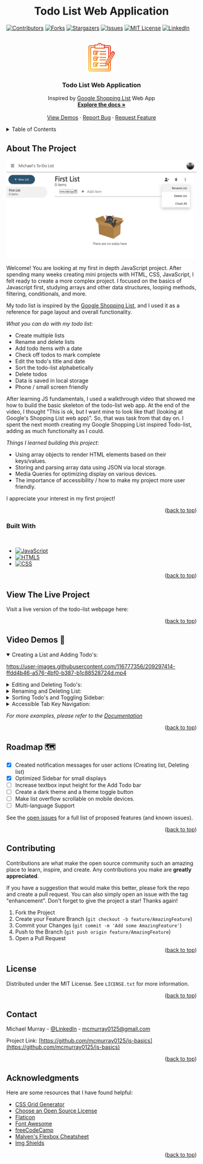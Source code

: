 <h1 align="center">Todo List Web Application</h1>

<!-- Improved compatibility of back to top link: See: https://github.com/othneildrew/Best-README-Template/pull/73 -->

<a name="readme-top"></a>

<!--
*** Thanks for checking out the Best-README-Template. If you have a suggestion
*** that would make this better, please fork the repo and create a pull request
*** or simply open an issue with the tag "enhancement".
*** Don't forget to give the project a star!
*** Thanks again! Now go create something AMAZING! :D
-->

<!-- PROJECT SHIELDS -->
<!--
*** I'm using markdown "reference style" links for readability.
*** Reference links are enclosed in brackets [ ] instead of parentheses ( ).
*** See the bottom of this document for the declaration of the reference variables
*** for contributors-url, forks-url, etc. This is an optional, concise syntax you may use.
*** https://www.markdownguide.org/basic-syntax/#reference-style-links
-->

[![Contributors][contributors-shield]][contributors-url]
[![Forks][forks-shield]][forks-url]
[![Stargazers][stars-shield]][stars-url]
[![Issues][issues-shield]][issues-url]
[![MIT License][license-shield]][license-url]
[![LinkedIn][linkedin-shield]][linkedin-url]

<!-- PROJECT LOGO -->
<br />
<div align="center">
  <a href="https://github.com/mcmurray0125/js-basics">
    <img src="images/gradient-clipboard.png" alt="Logo" width="75px" height="75px">
  </a>

  <h3 align="center">Todo List Web Application</h3>

  <p align="center">
    Inspired by <a href ="https://shoppinglist.google.com/">Google Shopping List</a> Web App
    <br />
    <a href="https://github.com/mcmurray0125/js-basics"><strong>Explore the docs »</strong></a>
    <br />
    <br />
    <a href="#video-demos-">View Demos</a>
    ·
    <a href="https://github.com/mcmurray0125/js-basics/issues">Report Bug</a>
    ·
    <a href="https://github.com/mcmurray0125/js-basics/issues">Request Feature</a>
  </p>
</div>

<!-- TABLE OF CONTENTS -->
<details>
  <summary>Table of Contents</summary>
  <ol>
    <li>
      <a href="#about-the-project">About The Project</a>
      <ul>
        <li><a href="#built-with">Built With</a></li>
      </ul>
    </li>
    <li>
      <a href="#view-the-live-project">View the Live Project</a>
      <ul>
      </ul>
    </li>
    <li><a href="#video-demos-">Video Demos</a></li>
    <li><a href="#roadmap-">Roadmap</a></li>
    <li><a href="#contributing">Contributing</a></li>
    <li><a href="#license">License</a></li>
    <li><a href="#contact">Contact</a></li>
    <li><a href="#acknowledgments">Acknowledgments</a></li>
  </ol>
</details>

<!-- ABOUT THE PROJECT -->

## About The Project

[![Product Name Screen Shot][product-screenshot]](https://github.com/mcmurray0125/js-basics)

Welcome! You are looking at my first in depth JavaScript project. After spending many weeks creating mini projects with HTML, CSS, JavaScript, I felt ready to create a more complex project. I focused on the basics of Javascript first, studying arrays and other data structures, looping methods, filtering, conditionals, and more.

My todo list is inspired by the <a href ="https://shoppinglist.google.com/">Google Shopping List</a>, and I used it as a reference for page layout and overall functionality.

_What you can do with my todo list:_

- Create multiple lists
- Rename and delete lists
- Add todo items with a date
- Check off todos to mark complete
- Edit the todo's title and date
- Sort the todo-list alphabetically
- Delete todos
- Data is saved in local storage
- Phone / small screen friendly

After learning JS fundamentals, I used a walkthrough video that showed me how to build the basic skeleton of the todo-list web app. At the end of the video, I thought "This is ok, but I want mine to look like that! (looking at Google's Shopping List web app)". So, that was task from that day on. I spent the next month creating my Google Shopping List inspired Todo-list, adding as much functionalty as I could.

_Things I learned building this project:_

- Using array objects to render HTML elements based on their keys/values.
- Storing and parsing array data using JSON via local storage.
- Media Queries for optimizing display on various devices.
- The importance of accessibility / how to make my project more user friendly.

I appreciate your interest in my first project!

<p align="right">(<a href="#readme-top">back to top</a>)</p>

### Built With

<br>

- [![JavaScript][javascript.com]][javascript-url]
- [![HTML5][html.org]][html-url]
- [![CSS][css.org]][css-url]

<p align="right">(<a href="#readme-top">back to top</a>)</p>

<!-- GETTING STARTED -->

## View The Live Project

Visit a live version of the todo-list webpage here:

<p align="right">(<a href="#readme-top">back to top</a>)</p>
<!-- USAGE EXAMPLES -->

## Video Demos 🎥

<details open>
  <summary>Creating a List and Adding Todo's:</summary>
  
  https://user-images.githubusercontent.com/116777356/209297414-ffdd4b46-a576-4bf0-b387-b1c88528724d.mp4
  
  
</details>

<details>
  <summary>Editing and Deleting Todo's:</summary>
  
  https://user-images.githubusercontent.com/116777356/209297444-286c7b9b-3c5b-4030-bc37-0d479ea4f0a9.mp4
  
  
</details>

<details>
  <summary>Renaming and Deleting List:</summary>
  
  https://user-images.githubusercontent.com/116777356/209297468-6e8182ba-a788-4345-a56b-b631b0f36fa1.mp4
  
  
</details>

<details>
  <summary>Sorting Todo's and Toggling Sidebar:</summary>
  
  https://user-images.githubusercontent.com/116777356/209297490-c931001c-61be-4e81-abf9-8b641d367317.mp4
  
  
</details>

<details>
  <summary>Accessible Tab Key Navigation:</summary>
  
  https://user-images.githubusercontent.com/116777356/209297504-1143d2c9-554d-4ce5-9dfd-a62c092c7dd7.mp4
  
  
</details>

_For more examples, please refer to the [Documentation](https://example.com)_

<p align="right">(<a href="#readme-top">back to top</a>)</p>

<!-- ROADMAP -->

## Roadmap &#128506;

- [x] Created notification messages for user actions (Creating list, Deleting list)
- [x] Optimized Sidebar for small displays
- [ ] Increase textbox input height for the Add Todo bar
- [ ] Create a dark theme and a theme toggle button
- [ ] Make list overflow scrollable on mobile devices.
- [ ] Multi-language Support

See the [open issues](https://github.com/mcmurray0125/js-basics/issues) for a full list of proposed features (and known issues).

<p align="right">(<a href="#readme-top">back to top</a>)</p>

<!-- CONTRIBUTING -->

## Contributing

Contributions are what make the open source community such an amazing place to learn, inspire, and create. Any contributions you make are **greatly appreciated**.

If you have a suggestion that would make this better, please fork the repo and create a pull request. You can also simply open an issue with the tag "enhancement".
Don't forget to give the project a star! Thanks again!

1. Fork the Project
2. Create your Feature Branch (`git checkout -b feature/AmazingFeature`)
3. Commit your Changes (`git commit -m 'Add some AmazingFeature'`)
4. Push to the Branch (`git push origin feature/AmazingFeature`)
5. Open a Pull Request

<p align="right">(<a href="#readme-top">back to top</a>)</p>

<!-- LICENSE -->

## License

Distributed under the MIT License. See `LICENSE.txt` for more information.

<p align="right">(<a href="#readme-top">back to top</a>)</p>

<!-- CONTACT -->

## Contact

Michael Murray - [@LinkedIn](https://www.linkedin.com/in/michaelchristophermurray/) - mcmurray0125@gmail.com

Project Link: [https://github.com/mcmurray0125/js-basics](https://github.com/mcmurray0125/js-basics)

<p align="right">(<a href="#readme-top">back to top</a>)</p>

<!-- ACKNOWLEDGMENTS -->

## Acknowledgments

Here are some resources that I have found helpful:

- [CSS Grid Generator](https://cssgrid-generator.netlify.app/)
- [Choose an Open Source License](https://choosealicense.com)
- [Flaticon](https://www.flaticon.com/)
- [Font Awesome](https://fontawesome.com)
- [freeCodeCamp](https://www.youtube.com/@freecodecamp)
- [Malven's Flexbox Cheatsheet](https://flexbox.malven.co/)
- [Img Shields](https://shields.io)

<p align="right">(<a href="#readme-top">back to top</a>)</p>

<!-- MARKDOWN LINKS & IMAGES -->
<!-- https://www.markdownguide.org/basic-syntax/#reference-style-links -->

[contributors-shield]: https://img.shields.io/github/contributors/mcmurray0125/js-basics.svg?style=for-the-badge
[contributors-url]: https://github.com/mcmurray0125/js-basics/graphs/contributors
[forks-shield]: https://img.shields.io/github/forks/mcmurray0125/js-basics.svg?style=for-the-badge
[forks-url]: https://github.com/mcmurray0125/js-basics/network/members
[stars-shield]: https://img.shields.io/github/stars/mcmurray0125/js-basics.svg?style=for-the-badge
[stars-url]: https://github.com/mcmurray0125/js-basics/stargazers
[issues-shield]: https://img.shields.io/github/issues/mcmurray0125/js-basics.svg?style=for-the-badge
[issues-url]: https://github.com/mcmurray0125/js-basics/issues
[license-shield]: https://img.shields.io/github/license/mcmurray0125/js-basics.svg?style=for-the-badge
[license-url]: https://github.com/mcmurray0125/todo-list/blob/main/LICENSE.txt
[linkedin-shield]: https://img.shields.io/badge/-LinkedIn-black.svg?style=for-the-badge&logo=linkedin&colorB=555
[linkedin-url]: https://linkedin.com/in/michaelchristophermurray
[product-screenshot]: images/todo-list-screenshot.png
[next.js]: https://img.shields.io/badge/next.js-000000?style=for-the-badge&logo=nextdotjs&logoColor=white
[next-url]: https://nextjs.org/
[react.js]: https://img.shields.io/badge/React-20232A?style=for-the-badge&logo=react&logoColor=61DAFB
[react-url]: https://reactjs.org/
[vue.js]: https://img.shields.io/badge/Vue.js-35495E?style=for-the-badge&logo=vuedotjs&logoColor=4FC08D
[vue-url]: https://vuejs.org/
[angular.io]: https://img.shields.io/badge/Angular-DD0031?style=for-the-badge&logo=angular&logoColor=white
[angular-url]: https://angular.io/
[svelte.dev]: https://img.shields.io/badge/Svelte-4A4A55?style=for-the-badge&logo=svelte&logoColor=FF3E00
[svelte-url]: https://svelte.dev/
[laravel.com]: https://img.shields.io/badge/Laravel-FF2D20?style=for-the-badge&logo=laravel&logoColor=white
[laravel-url]: https://laravel.com
[bootstrap.com]: https://img.shields.io/badge/Bootstrap-563D7C?style=for-the-badge&logo=bootstrap&logoColor=white
[bootstrap-url]: https://getbootstrap.com
[jquery.com]: https://img.shields.io/badge/jQuery-0769AD?style=for-the-badge&logo=jquery&logoColor=white
[jquery-url]: https://jquery.com
[javascript.com]: https://img.shields.io/badge/JavaScript-F7DF1E?logo=javascript&logoColor=000&style=for-the-badge
[javascript-url]: https://javascript.com/
[html.org]: https://img.shields.io/badge/HTML5-E34F26?logo=html5&logoColor=fff&style=for-the-badge
[html-url]: https://w3.org/html/
[css.org]: https://img.shields.io/badge/CSS3-1572B6?logo=css3&logoColor=fff&style=for-the-badge
[css-url]: https://www.w3.org/Style/CSS/Overview.en.html

<!-- This README.md file contains code written by another person. View the source code of the original creator here: https://github.com/othneildrew/Best-README-Template/blob/master/LICENSE.txt -->
